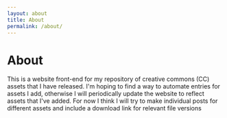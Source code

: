 ```yaml
---
layout: about
title: About
permalink: /about/
---
```


# About

This is a website front-end for my repository of creative commons (CC) assets that I have released.
I'm hoping to find a way to automate entries for assets I add, otherwise I will periodically update the website to reflect assets that I've added. For now I think I will try to make individual posts for different assets and include a download link for relevant file versions
